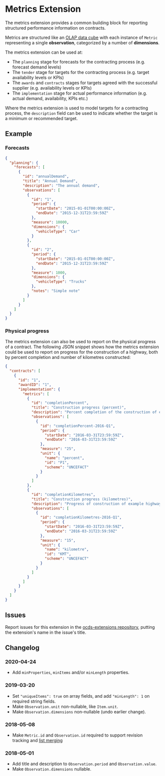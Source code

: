 # Metrics Extension

The metrics extension provides a common building block for reporting structured performance information on contracts.

Metrics are structured like an [OLAP data cube](https://en.wikipedia.org/wiki/OLAP_cube) with each instance of `Metric` representing a single **observation**, categorized by a number of **dimensions**.

The metrics extension can be used at:

* The `planning` stage for forecasts for the contracting process (e.g. forecast demand levels)
* The `tender` stage for targets for the contracting process (e.g. target availability levels or KPIs)
* The `awards` and `contracts` stages for targets agreed with the successful supplier (e.g. availability levels or KPIs)
* The `implementation` stage for actual performance information (e.g. actual demand, availability, KPIs etc.)

Where the metrics extension is used to model targets for a contracting process, the `description` field can be used to indicate whether the target is a minimum or recommended target.

## Example

### Forecasts

```json
{
  "planning": {
    "forecasts": [
      {
        "id": "annualDemand",
        "title": "Annual Demand",
        "description": "The annual demand",
        "observations": [
          {
            "id": "1",
            "period": {
              "startDate": "2015-01-01T00:00:00Z",
              "endDate": "2015-12-31T23:59:59Z"
            },
            "measure": 10000,
            "dimensions": {
              "vehicleType": "Car"
            }
          },
          {
            "id": "2",
            "period": {
              "startDate": "2015-01-01T00:00:00Z",
              "endDate": "2015-12-31T23:59:59Z"
            },
            "measure": 1000,
            "dimensions": {
              "vehicleType": "Trucks"
            },
            "notes": "Simple note"
          }
        ]
      }
    ]
  }
}
```

### Physical progress

The metrics extension can also be used to report on the physical progress of a contract. The following JSON snippet shows how the metrics extension could be used to report on progress for the construction of a highway, both by percent completion and number of kilometres constructed:

```json
{
  "contracts": [
    {
      "id": "1",
      "awardID": "1",
      "implementation": {
        "metrics": [
          {
            "id": "completionPercent",
            "title": "Construction progress (percent)",
            "description": "Percent completion of the construction of example highway",
            "observations": [
              {
                "id": "completionPercent-2016-Q1",
                "period": {
                  "startDate": "2016-03-31T23:59:59Z",
                  "endDate": "2016-03-31T23:59:59Z"
                },
                "measure": "25",
                "unit": {
                  "name": "percent",
                  "id": "P1",
                  "scheme": "UNCEFACT"
                }
              }
            ]
          },
          {
            "id": "completionKilometres",
            "title": "Construction progress (kilometres)",
            "description": "Progress of construction of example highway measured in kilometres",
            "observations": [
              {
                "id": "completionKilometres-2016-Q1",
                "period": {
                  "startDate": "2016-03-31T23:59:59Z",
                  "endDate": "2016-03-31T23:59:59Z"
                },
                "measure": "15",
                "unit": {
                  "name": "kilometre",
                  "id": "KMT",
                  "scheme": "UNCEFACT"
                }
              }
            ]
          }
        ]
      }
    }
  ]
}
```

## Issues

Report issues for this extension in the [ocds-extensions repository](https://github.com/open-contracting/ocds-extensions/issues), putting the extension's name in the issue's title.

## Changelog

### 2020-04-24

* Add `minProperties`, `minItems` and/or `minLength` properties.

### 2019-03-20

* Set `"uniqueItems": true` on array fields, and add `"minLength": 1` on required string fields.
* Make `Observation.unit` non-nullable, like `Item.unit`.
* Make `Observation.dimensions` non-nullable (undo earlier change).

### 2018-05-08

* Make `Metric.id` and `Observation.id` required to support revision tracking and [list merging](https://standard.open-contracting.org/latest/en/schema/merging/#array-values)

### 2018-05-01

* Add title and description to `Observation.period` and `Observation.value`.
* Make `Observation.dimensions` nullable.
